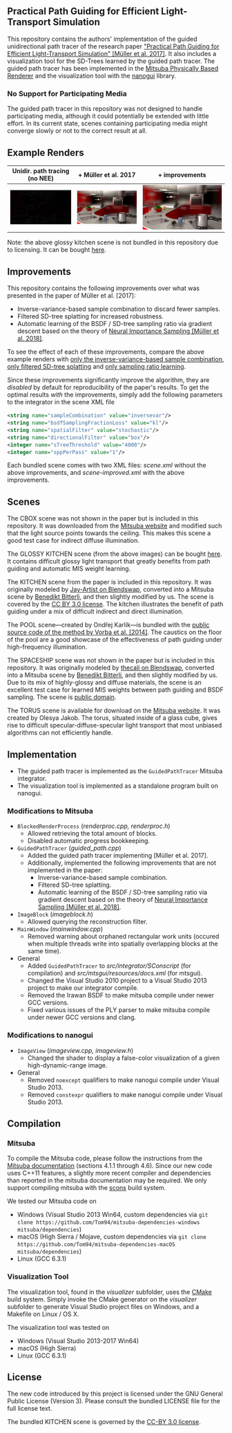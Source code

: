 ## Practical Path Guiding for Efficient Light-Transport Simulation

This repository contains the authors' implementation of the guided unidirectional path tracer of the research paper ["Practical Path Guiding for Efficient Light-Transport Simulation" [Müller et al. 2017]](https://tom94.net). It also includes a visualization tool for the SD-Trees learned by the guided path tracer. The guided path tracer has been implemented in the [Mitsuba Physically Based Renderer](http://mitsuba-renderer.org) and the visualization tool with the [nanogui](https://github.com/wjakob/nanogui) library.

### No Support for Participating Media

The guided path tracer in this repository was not designed to handle participating media, although it could potentially be extended with little effort. In its current state, scenes containing participating media might converge slowly or not to the correct result at all.

## Example Renders

| Unidir. path tracing (no NEE) | + Müller et al. 2017 | + improvements |
|:---:|:---:|:---:|
| ![unidir](resources/glossy-kitchen-path.png) | ![unidir](resources/glossy-kitchen.png) | ![unidir](resources/glossy-kitchen-improved.png) |

Note: the above glossy kitchen scene is not bundled in this repository due to licensing. It can be bought [here](https://evermotion.org/shop/show_product/archinteriors-01-for-maya/3556).

## Improvements

This repository contains the following improvements over what was presented in the paper of Müller et al. [2017]:
- Inverse-variance-based sample combination to discard fewer samples.
- Filtered SD-tree splatting for increased robustness.
- Automatic learning of the BSDF / SD-tree sampling ratio via gradient descent based on the theory of [Neural Importance Sampling [Müller et al. 2018]](https://tom94.net).

To see the effect of each of these improvements, compare the above example renders with [only the inverse-variance-based sample combination](resources/glossy-kitchen-inverse-variance-only.png), [only filtered SD-tree splatting](resources/glossy-kitchen-splatting-only.png) and [only sampling ratio learning](resources/glossy-kitchen-mis-only.png).

Since these improvements significantly improve the algorithm, they are *disabled* by default for reproducibility of the paper's results.
To get the optimal results *with* the improvements, simply add the following parameters to the integrator in the scene XML file
```xml
<string name="sampleCombination" value="inversevar"/>
<string name="bsdfSamplingFractionLoss" value="kl"/>
<string name="spatialFilter" value="stochastic"/>
<string name="directionalFilter" value="box"/>
<integer name="sTreeThreshold" value="4000"/>
<integer name="sppPerPass" value="1"/>
```

Each bundled scene comes with two XML files: *scene.xml* without the above improvements, and *scene-improved.xml* with the above improvements.

## Scenes

The CBOX scene was not shown in the paper but is included in this repository.
It was downloaded from the [Mitsuba website](http://mitsuba-renderer.org/download.html) and modified such that the light source points towards the ceiling.
This makes this scene a good test case for indirect diffuse illumination.

The GLOSSY KITCHEN scene (from the above images) can be bought [here](https://evermotion.org/shop/show_product/archinteriors-01-for-maya/3556).
It contains difficult glossy light transport that greatly benefits from path guiding and automatic MIS weight learning.

The KITCHEN scene from the paper is included in this repository.
It was originally modeled by [Jay-Artist on Blendswap](http://www.blendswap.com/user/Jay-Artist), converted into a Mitsuba scene by [Benedikt Bitterli](https://benedikt-bitterli.me/resources/), and then slightly modified by us.
The scene is covered by the [CC BY 3.0 license](https://creativecommons.org/licenses/by/3.0/).
The kitchen illustrates the benefit of path guiding under a mix of difficult indirect and direct illumination.

The POOL scene—created by Ondřej Karlík—is bundled with the [public source code of the method by Vorba et al. [2014]](http://cgg.mff.cuni.cz/~jirka/papers/2014/olpm/index.htm).
The caustics on the floor of the pool are a good showcase of the effectiveness of path guiding under high-frequency illumination.

The SPACESHIP scene was not shown in the paper but is included in this repository.
It was originally modeled by [thecali on Blendswap](http://www.blendswap.com/user/thecali), converted into a Mitsuba scene by [Benedikt Bitterli](https://benedikt-bitterli.me/resources/), and then slightly modified by us.
Due to its mix of highly-glossy and diffuse materials, the scene is an excellent test case for learned MIS weights between path guiding and BSDF sampling.
The scene is [public domain](https://creativecommons.org/publicdomain/zero/1.0/).

The TORUS scene is available for download on the [Mitsuba website](http://mitsuba-renderer.org/download.html).
It was created by Olesya Jakob.
The torus, situated inside of a glass cube, gives rise to difficult specular-diffuse-specular light transport that most unbiased algorithms can not efficiently handle.


## Implementation

- The guided path tracer is implemented as the `GuidedPathTracer` Mitsuba integrator.
- The visualization tool is implemented as a standalone program built on nanogui.

### Modifications to Mitsuba

- `BlockedRenderProcess` (*renderproc.cpp, renderproc.h*)
  - Allowed retrieving the total amount of blocks.
  - Disabled automatic progress bookkeeping.
- `GuidedPathTracer` (*guided_path.cpp*)
  - Added the guided path tracer implementing [Müller et al. 2017].
  - Additionally, implemented the following improvements that are not implemented in the paper:
    - Inverse-variance-based sample combination.
    - Filtered SD-tree splatting.
    - Automatic learning of the BSDF / SD-tree sampling ratio via gradient descent based on the theory of [Neural Importance Sampling [Müller et al. 2018]](https://tom94.net).
- `ImageBlock` (*imageblock.h*)
  - Allowed querying the reconstruction filter.
- `MainWindow` (*mainwindow.cpp*)
  - Removed warning about orphaned rectangular work units (occured when multiple threads write into spatially overlapping blocks at the same time).
- General
  - Added `GuidedPathTracer` to *src/integrator/SConscript* (for compilation) and *src/mtsgui/resources/docs.xml* (for mtsgui).
  - Changed the Visual Studio 2010 project to a Visual Studio 2013 project to make our integrator compile.
  - Removed the Irawan BSDF to make mitsuba compile under newer GCC versions.
  - Fixed various issues of the PLY parser to make mitsuba compile under newer GCC versions and clang.

### Modifications to nanogui

- `ImageView` (*imageview.cpp, imageview.h*)
  - Changed the shader to display a false-color visualization of a given high-dynamic-range image.
- General
  - Removed `noexcept` qualifiers to make nanogui compile under Visual Studio 2013.
  - Removed `constexpr` qualifiers to make nanogui compile under Visual Studio 2013.

## Compilation

### Mitsuba

To compile the Mitsuba code, please follow the instructions from the [Mitsuba documentation](http://mitsuba-renderer.org/docs.html) (sections 4.1.1 through 4.6). Since our new code uses C++11 features, a slightly more recent compiler and dependencies than reported in the mitsuba documentation may be required. We only support compiling mitsuba with the [scons](https://www.scons.org) build system.

We tested our Mitsuba code on
- Windows (Visual Studio 2013 Win64, custom dependencies via `git clone https://github.com/Tom94/mitsuba-dependencies-windows mitsuba/dependencies`)
- macOS (High Sierra / Mojave, custom dependencies via `git clone https://github.com/Tom94/mitsuba-dependencies-macOS mitsuba/dependencies`)
- Linux (GCC 6.3.1)

### Visualization Tool

The visualization tool, found in the *visualizer* subfolder, uses the [CMake](https://cmake.org/) build system. Simply invoke the CMake generator on the *visualizer* subfolder to generate Visual Studio project files on Windows, and a Makefile on Linux / OS X.

The visualization tool was tested on
- Windows (Visual Studio 2013-2017 Win64)
- macOS (High Sierra)
- Linux (GCC 6.3.1)

## License

The new code introduced by this project is licensed under the GNU General Public License (Version 3). Please consult the bundled LICENSE file for the full license text.

The bundled KITCHEN scene is governed by the [CC-BY 3.0 license](https://creativecommons.org/licenses/by/3.0/).
